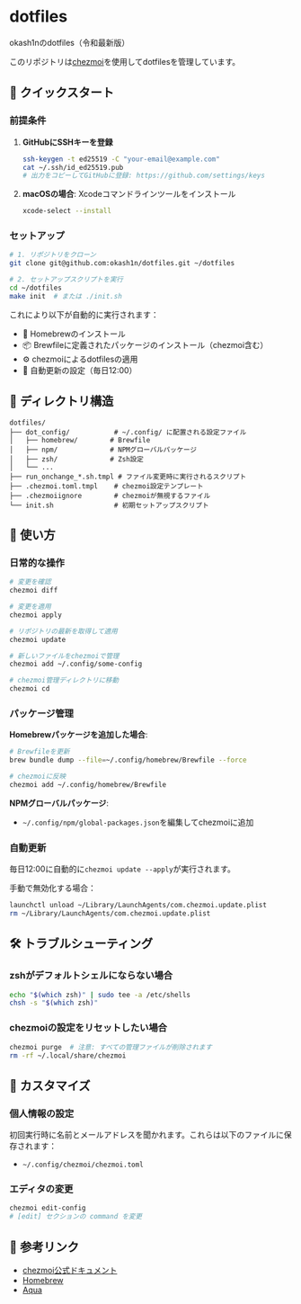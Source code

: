 # dotfiles

okash1nのdotfiles（令和最新版）

このリポジトリは[chezmoi](https://www.chezmoi.io/)を使用してdotfilesを管理しています。

## 🚀 クイックスタート

### 前提条件

1. **GitHubにSSHキーを登録**
   ```bash
   ssh-keygen -t ed25519 -C "your-email@example.com"
   cat ~/.ssh/id_ed25519.pub
   # 出力をコピーしてGitHubに登録: https://github.com/settings/keys
   ```

2. **macOSの場合**: Xcodeコマンドラインツールをインストール
   ```bash
   xcode-select --install
   ```

### セットアップ

```bash
# 1. リポジトリをクローン
git clone git@github.com:okash1n/dotfiles.git ~/dotfiles

# 2. セットアップスクリプトを実行
cd ~/dotfiles
make init  # または ./init.sh
```

これにより以下が自動的に実行されます：
- 🍺 Homebrewのインストール
- 📦 Brewfileに定義されたパッケージのインストール（chezmoi含む）
- ⚙️ chezmoiによるdotfilesの適用
- 🔄 自動更新の設定（毎日12:00）

## 📁 ディレクトリ構造

```
dotfiles/
├── dot_config/           # ~/.config/ に配置される設定ファイル
│   ├── homebrew/        # Brewfile
│   ├── npm/             # NPMグローバルパッケージ
│   ├── zsh/             # Zsh設定
│   └── ...
├── run_onchange_*.sh.tmpl # ファイル変更時に実行されるスクリプト
├── .chezmoi.toml.tmpl    # chezmoi設定テンプレート
├── .chezmoiignore        # chezmoiが無視するファイル
└── init.sh               # 初期セットアップスクリプト
```

## 🔧 使い方

### 日常的な操作

```bash
# 変更を確認
chezmoi diff

# 変更を適用
chezmoi apply

# リポジトリの最新を取得して適用
chezmoi update

# 新しいファイルをchezmoiで管理
chezmoi add ~/.config/some-config

# chezmoi管理ディレクトリに移動
chezmoi cd
```

### パッケージ管理

**Homebrewパッケージを追加した場合**:
```bash
# Brewfileを更新
brew bundle dump --file=~/.config/homebrew/Brewfile --force

# chezmoiに反映
chezmoi add ~/.config/homebrew/Brewfile
```

**NPMグローバルパッケージ**:
- `~/.config/npm/global-packages.json`を編集してchezmoiに追加

### 自動更新

毎日12:00に自動的に`chezmoi update --apply`が実行されます。

手動で無効化する場合：
```bash
launchctl unload ~/Library/LaunchAgents/com.chezmoi.update.plist
rm ~/Library/LaunchAgents/com.chezmoi.update.plist
```

## 🛠 トラブルシューティング

### zshがデフォルトシェルにならない場合

```bash
echo "$(which zsh)" | sudo tee -a /etc/shells
chsh -s "$(which zsh)"
```

### chezmoiの設定をリセットしたい場合

```bash
chezmoi purge  # 注意: すべての管理ファイルが削除されます
rm -rf ~/.local/share/chezmoi
```

## 📝 カスタマイズ

### 個人情報の設定

初回実行時に名前とメールアドレスを聞かれます。これらは以下のファイルに保存されます：
- `~/.config/chezmoi/chezmoi.toml`

### エディタの変更

```bash
chezmoi edit-config
# [edit] セクションの command を変更
```

## 🔗 参考リンク

- [chezmoi公式ドキュメント](https://www.chezmoi.io/)
- [Homebrew](https://brew.sh/)
- [Aqua](https://aquaproj.github.io/)